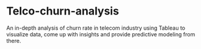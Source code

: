 # Telco-churn-analysis
An in-depth analysis of churn rate in telecom industry using Tableau to visualize data, come up with insights and provide predictive modeling from there.

